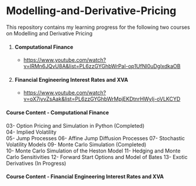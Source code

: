 # Modelling-and-Derivative-Pricing

This repository contains my learning progress for the following two courses on Modelling and Derivative Pricing
1. #### Computational Finance
    - https://www.youtube.com/watch?v=IRMn6JQvU8A&list=PL6zzGYGhbWrPaI-op1UfNl0uDglxdkaOB
2. #### Financial Engineering Interest Rates and XVA
    - https://www.youtube.com/watch?v=oX7iyvZsAak&list=PL6zzGYGhbWrMpjEKDtnrHWyIj-oVLKCYD
  
#### Course Content - Computational Finance
03- Option Pricing and Simulation in Python      (Completed) <br>
04- Implied Volatility                                       <br>
05- Jump Processes
06- Affine Jump Diffusion Processes
07- Stochastic Volatility Models
09- Monte Carlo Simulation                       (Completed)    
10- Monte Carlo Simulation of the Heston Model
11- Hedging and Monte Carlo Sensitivities
12- Forward Start Options and Model of Bates
13- Exotic Derivatives                           (In Progress)

#### Course Content - Financial Engineering Interest Rates and XVA
